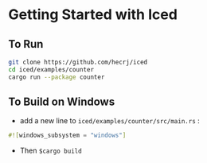 # Getting Started with Iced

## To Run

```sh
git clone https://github.com/hecrj/iced
cd iced/examples/counter
cargo run --package counter
```

## To Build on Windows

+ add a new line to `iced/examples/counter/src/main.rs` :

```rust
#![windows_subsystem = "windows"]
```

+ Then `$cargo build`